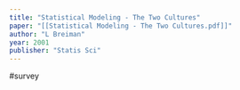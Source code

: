 ```yaml
---
title: "Statistical Modeling - The Two Cultures"
paper: "[[Statistical Modeling - The Two Cultures.pdf]]"
author: "L Breiman"
year: 2001
publisher: "Statis Sci"
---
```

#survey 